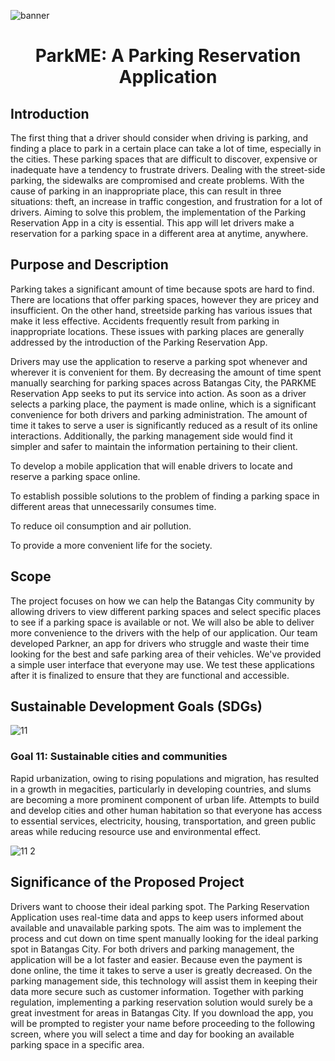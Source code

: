 ![banner](https://user-images.githubusercontent.com/102346894/181742185-bb866da4-3923-42f9-9588-57b7c3420b37.png)

<h1 align= "center"> ParkME: A Parking Reservation Application </h1>

<h2> Introduction </h2>
<p> The first thing that a driver should consider when driving is parking, and finding a place to park in a certain place can take a lot of time, especially in the cities. These parking spaces that are difficult to discover, expensive or inadequate have a tendency to frustrate drivers. Dealing with the street-side parking, the sidewalks are compromised and create problems. With the cause of parking in an inappropriate place, this can result in three situations: theft, an increase in traffic congestion, and frustration for a lot of drivers. Aiming to solve this problem, the implementation of the Parking Reservation App in a city is essential. This app will let drivers make a reservation for a parking space in a different area at anytime, anywhere. </p>


<h2> Purpose and Description </h2>
<p>Parking takes a significant amount of time because spots are hard to find. There are locations that offer parking spaces, however they are pricey and insufficient. On the other hand, streetside parking has various issues that make it less effective. Accidents frequently result from parking in inappropriate locations. These issues with parking places are generally addressed by the introduction of the Parking Reservation App. </p>
<p>Drivers may use the application to reserve a parking spot whenever and wherever it is convenient for them. By decreasing the amount of time spent manually searching for parking spaces across Batangas City, the PARKME Reservation App seeks to put its service into action. As soon as a driver selects a parking place, the payment is made online, which is a significant convenience for both drivers and parking administration. The amount of time it takes to serve a user is significantly reduced as a result of its online interactions. Additionally, the parking management side would find it simpler and safer to maintain the information pertaining to their client.</p>
<p>To develop a mobile application that will enable drivers to locate and reserve a parking space online.</p>
<p>To establish possible solutions to the problem of finding a parking space in different areas that unnecessarily consumes time.</p>
<p>To reduce oil consumption and air pollution.</p>
<p>To provide a more convenient life for the society.</p>


<h2> Scope </h2>
<p>The project focuses on how we can help the Batangas City community by allowing drivers to view different parking spaces and select specific places to see if a parking space is available or not.  We will also be able to deliver more convenience to the drivers with the help of our application. Our team developed Parkner, an app for drivers who struggle and waste their time looking for the best and safe parking area of their vehicles. We've provided a simple user interface that everyone may use. We test these applications after it is finalized to ensure that they are functional and accessible.
</p>

<h2> Sustainable Development Goals (SDGs) </h2>

![11](https://user-images.githubusercontent.com/89571362/181762322-5a3ab023-fd13-49a5-8322-64e051a1d75f.png)
<h3>Goal 11: Sustainable cities and communities</h3> Rapid urbanization, owing to rising populations and migration, has resulted in a growth in megacities, particularly in developing countries, and slums are becoming a more prominent component of urban life. Attempts to build and develop cities and other human habitation so that everyone has access to essential services, electricity, housing, transportation, and green public areas while reducing resource use and environmental effect.

![11 2](https://user-images.githubusercontent.com/89571362/181770855-5787cd49-d734-4236-a191-6eb8f1b45faa.png)


<h2> Significance of the Proposed Project </h2>
<p>Drivers want to choose their ideal parking spot. The Parking Reservation Application uses real-time data and apps to keep users informed about available and unavailable parking spots. The aim was to implement the process and cut down on time spent manually looking for the ideal parking spot in Batangas City. For both drivers and parking management, the application will be a lot faster and easier. Because even the payment is done online, the time it takes to serve a user is greatly decreased. On the parking management side, this technology will assist them in keeping their data more secure such as customer information. Together with parking regulation, implementing a parking reservation solution would surely be a great investment for areas in Batangas City. If you download the app, you will be prompted to register your name before proceeding to the following screen, where you will select a time and day for booking an available parking space in a specific area.
</p>
